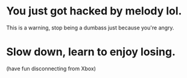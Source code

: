 
# You just got hacked by melody lol.
This is a warning, stop being a dumbass just because you're angry.
# Slow down, learn to enjoy losing. 
 (have fun disconnecting from Xbox)
